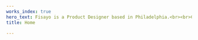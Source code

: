 ```yaml
---
works_index: true
hero_text: Fisayo is a Product Designer based in Philadelphia.<br><br>Checking.
title: Home

---
```

<Hero :text="$page.frontmatter.hero_text" />
<WorksList />